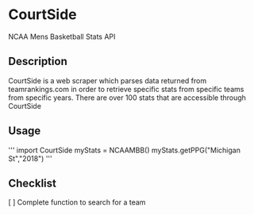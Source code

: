 # CourtSide
NCAA Mens Basketball Stats API

## Description
CourtSide is a web scraper which parses data returned from teamrankings.com in order to retrieve specific stats from specific teams from specific years. There are over 100 stats that are accessible through CourtSide

## Usage
'''
import CourtSide
myStats = NCAAMBB()
myStats.getPPG("Michigan St","2018")
'''

## Checklist
[ ] Complete function to search for a team

